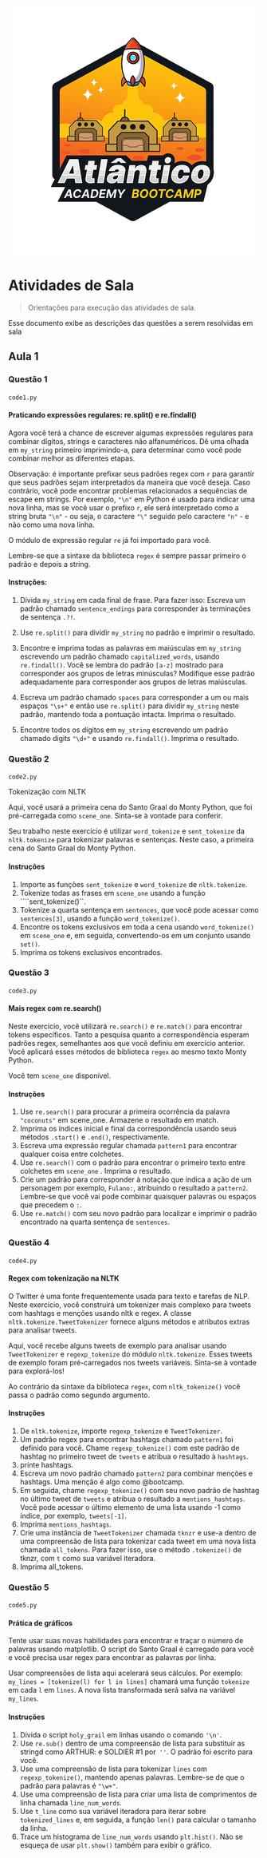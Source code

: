 ![header.png](BOOTCAMP.png)

# Atividades de Sala
> Orientações para execução das atividades de sala.

Esse documento exibe as descrições das questões a serem resolvidas em sala

##  Aula 1

### Questão 1

```code1.py```

#### Praticando expressões regulares: re.split() e re.findall()

Agora você terá a chance de escrever algumas expressões regulares para combinar dígitos, strings e caracteres não alfanuméricos. Dê uma olhada em ``my_string`` primeiro imprimindo-a, para determinar como você pode combinar melhor as diferentes etapas.

Observação: é importante prefixar seus padrões regex com ``r`` para garantir que seus padrões sejam interpretados da maneira que você deseja. Caso contrário, você pode encontrar problemas relacionados a sequências de escape em strings. Por exemplo, ``"\n"`` em Python é usado para indicar uma nova linha, mas se você usar o prefixo ``r``, ele será interpretado como a string bruta ``"\n"`` - ou seja, o caractere ``"\"`` seguido pelo caractere ``"n"`` - e não como uma nova linha.

O módulo de expressão regular ``re`` já foi importado para você.

Lembre-se que a sintaxe da biblioteca ``regex`` é sempre passar primeiro o padrão e depois a string.

#### Instruções:

1) Divida ``my_string`` em cada final de frase. Para fazer isso:
Escreva um padrão chamado ``sentence_endings`` para corresponder às terminações de sentença ``.?!``.
   
2) Use ``re.split()`` para dividir ``my_string`` no padrão e imprimir o resultado.

3) Encontre e imprima todas as palavras em maiúsculas em ``my_string`` escrevendo um padrão chamado ``capitalized_words``, usando ``re.findall()``.
Você se lembra do padrão ``[a-z]`` mostrado para corresponder aos grupos de letras minúsculas?  Modifique esse padrão adequadamente para corresponder aos grupos de letras maiúsculas.
   
3) Escreva um padrão chamado ``spaces`` para corresponder a um ou mais espaços ``"\s+"`` e então use ``re.split()`` para dividir ``my_string`` neste padrão, mantendo toda a pontuação intacta. Imprima o resultado.

4) Encontre todos os dígitos em ``my_string`` escrevendo um padrão chamado digits ``"\d+"`` e usando ``re.findall()``. Imprima o resultado.

### Questão 2

```code2.py```

Tokenização com NLTK

Aqui, você usará a primeira cena do Santo Graal do Monty Python, que foi pré-carregada como ``scene_one``. Sinta-se à vontade para conferir.

Seu trabalho neste exercício é utilizar ``word_tokenize`` e ``sent_tokenize`` da ``nltk.tokenize`` para tokenizar palavras e sentenças. Neste caso, a primeira cena do Santo Graal do Monty Python.

#### Instruções 

1) Importe as funções ``sent_tokenize`` e ``word_tokenize`` de ``nltk.tokenize``.
2) Tokenize todas as frases em ```scene_one``` usando a função ````sent_tokenize()``.
3) Tokenize a quarta sentença em ``sentences``, que você pode acessar como ``sentences[3]``, usando a função ``word_tokenize()``.
4) Encontre os tokens exclusivos em toda a cena usando ``word_tokenize()`` em ``scene_one`` e, em seguida, convertendo-os em um conjunto usando ``set()``.
5) Imprima os tokens exclusivos encontrados. 

### Questão 3

```code3.py```

#### Mais regex com re.search()

Neste exercício, você utilizará ``re.search()`` e ``re.match()`` para encontrar tokens específicos. Tanto a pesquisa quanto a correspondência esperam padrões regex, semelhantes aos que você definiu em exercício anterior. Você aplicará esses métodos de biblioteca ``regex`` ao mesmo texto Monty Python.

Você tem ``scene_one`` disponível.

#### Instruções

1) Use ``re.search()`` para procurar a primeira ocorrência da palavra ``"coconuts"`` em scene_one. Armazene o resultado em match.
2) Imprima os índices inicial e final da correspondência usando seus métodos ```.start()``` e ```.end()```, respectivamente.
3) Escreva uma expressão regular chamada ``pattern1`` para encontrar qualquer coisa entre colchetes.
4) Use ``re.search()`` com o padrão para encontrar o primeiro texto entre colchetes em ``scene_one`` . Imprima o resultado.
5) Crie um padrão para corresponder à notação que indica a ação de um personagem por exemplo, ``Fulano:``, atribuindo o resultado a ``pattern2``. Lembre-se que você vai pode combinar quaisquer palavras ou espaços que precedem o ``:``.
6) Use ``re.match()`` com seu novo padrão para localizar e imprimir o padrão encontrado na quarta sentença de ``sentences``.

### Questão 4

```code4.py```

#### Regex com tokenização na NLTK

O Twitter é uma fonte frequentemente usada para texto e tarefas de NLP. Neste exercício, você construirá um tokenizer mais complexo para tweets com hashtags e menções usando nltk e regex. A classe ``nltk.tokenize.TweetTokenizer`` fornece alguns métodos e atributos extras para analisar tweets.

Aqui, você recebe alguns tweets de exemplo para analisar usando ``TweetTokenizer`` e ``regexp_tokenize`` do módulo ``nltk.tokenize``. Esses tweets de exemplo foram pré-carregados nos tweets variáveis. Sinta-se à vontade para explorá-los!

Ao contrário da sintaxe da biblioteca ``regex``, com ``nltk_tokenize()`` você passa o padrão como segundo argumento.

#### Instruções

1) De ``nltk.tokenize``, importe ``regexp_tokenize`` e ``TweetTokenizer``.
2) Um padrão regex para encontrar hashtags chamado ``pattern1`` foi definido para você. Chame ``regexp_tokenize()`` com este padrão de hashtag no primeiro tweet de ``tweets`` e atribua o resultado à  ``hashtags``.
3) printe hashtags.
4) Escreva um novo padrão chamado ``pattern2`` para combinar menções e hashtags. Uma menção é algo como @bootcamp.
5) Em seguida, chame ``regexp_tokenize()`` com seu novo padrão de hashtag no último tweet de ``tweets`` e atribua o resultado a ``mentions_hashtags``. Você pode acessar o último elemento de uma lista usando -1 como índice, por exemplo, ``tweets[-1]``.
6) Imprima ``mentions_hashtags``.
7) Crie uma instância de ``TweetTokenizer`` chamada ``tknzr`` e use-a dentro de uma compreensão de lista para tokenizar cada tweet em uma nova lista chamada ``all_tokens``.
   Para fazer isso, use o método ```.tokenize()``` de tknzr, com ``t`` como sua variável iteradora.
8) Imprima all_tokens.


### Questão 5

```code5.py```

#### Prática de gráficos

Tente usar suas novas habilidades para encontrar e traçar o número de palavras usando matplotlib. O script do Santo Graal é carregado para você e você precisa usar regex para encontrar as palavras por linha.

Usar compreensões de lista aqui acelerará seus cálculos. Por exemplo: ``my_lines = [tokenize(l) for l in lines]`` chamará uma função ``tokenize`` em cada ``l`` em ``lines``. A nova lista transformada será salva na variável ``my_lines``.

#### Instruções

1) Divida o script ``holy_grail`` em linhas usando o comando ``'\n'``.
2) Use ``re.sub()`` dentro de uma compreensão de lista para substituir as stringd como ARTHUR: e SOLDIER #1 por`` ''``. O padrão foi escrito para você.
3) Use uma compreensão de lista para tokenizar ``lines`` com ``regexp_tokenize()``, mantendo apenas palavras. Lembre-se de que o padrão para palavras é ``"\w+"``.
4) Use uma compreensão de lista para criar uma lista de comprimentos de linha chamada ``line_num_words``.
5) Use ``t_line`` como sua variável iteradora para iterar sobre ``tokenized_lines`` e, em seguida, a função ``len()`` para calcular o tamanho da linha.
6) Trace um histograma de ``line_num_words`` usando ``plt.hist()``. Não se esqueça de usar ``plt.show()`` também para exibir o gráfico.

